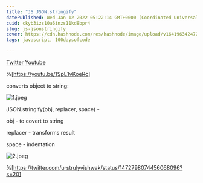 ```yaml
---
title: "JS JSON.stringify"
datePublished: Wed Jan 12 2022 05:22:14 GMT+0000 (Coordinated Universal Time)
cuid: ckyb3izs10a6inzs11kd8bpr4
slug: js-jsonstringify
cover: https://cdn.hashnode.com/res/hashnode/image/upload/v1641963424729/yJXQjRWkW.png
tags: javascript, 100daysofcode

---
```


 [Twitter](https://twitter.com/urstrulyvishwak/status/1472798074456068096?s=20) [Youtube](https://youtu.be/1SpE1vKoeRc)

%[https://youtu.be/1SpE1vKoeRc]
 
converts object to string:

![1.jpeg](https://cdn.hashnode.com/res/hashnode/image/upload/v1641963466774/UsT0ciLU-.jpeg)

JSON.stringify(obj, replacer, space) - 

obj - to covert to string

replacer - transforms result

space - indentation

![2.jpeg](https://cdn.hashnode.com/res/hashnode/image/upload/v1641963498083/LluogQ8lg.jpeg)


%[https://twitter.com/urstrulyvishwak/status/1472798074456068096?s=20]
